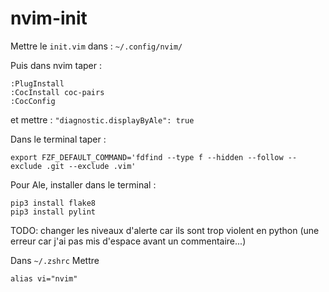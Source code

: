 # nvim-init

Mettre le `init.vim` dans :
`~/.config/nvim/`

Puis dans nvim taper :
```
:PlugInstall
:CocInstall coc-pairs
:CocConfig
```
et mettre :
`"diagnostic.displayByAle": true`

Dans le terminal taper :
```
export FZF_DEFAULT_COMMAND='fdfind --type f --hidden --follow --exclude .git --exclude .vim'
```
Pour Ale, installer dans le terminal :

```
pip3 install flake8
pip3 install pylint
```
TODO: changer les niveaux d'alerte car ils sont trop violent en python (une erreur car j'ai pas mis d'espace avant un commentaire...)

Dans `~/.zshrc`
Mettre
```
alias vi="nvim"
```
